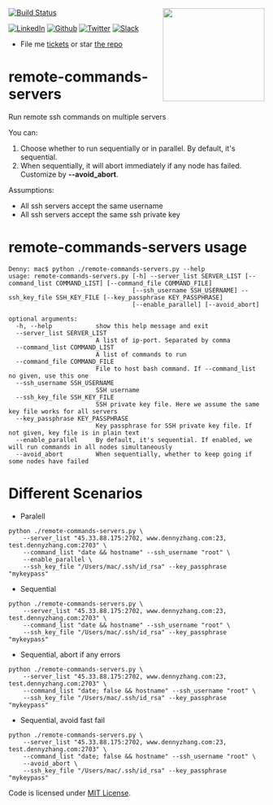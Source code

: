 <a href="https://github.com/DennyZhang?tab=followers"><img align="right" width="200" height="183" src="https://www.dennyzhang.com/wp-content/uploads/denny/watermark/github.png" /></a>

[![Build Status](https://travis-ci.org/DennyZhang/remote-commands-servers.svg?branch=master)](https://travis-ci.org/DennyZhang/remote-commands-servers)

[![LinkedIn](https://www.dennyzhang.com/wp-content/uploads/sns/linkedin.png)](https://www.linkedin.com/in/dennyzhang001) [![Github](https://www.dennyzhang.com/wp-content/uploads/sns/github.png)](https://github.com/DennyZhang) [![Twitter](https://www.dennyzhang.com/wp-content/uploads/sns/twitter.png)](https://twitter.com/dennyzhang001) [![Slack](https://www.dennyzhang.com/wp-content/uploads/sns/slack.png)](https://goo.gl/ozDDyL)

- File me [tickets](https://github.com/DennyZhang/remote-commands-servers/issues) or star [the repo](https://github.com/DennyZhang/remote-commands-servers)

# remote-commands-servers
Run remote ssh commands on multiple servers

You can:
1. Choose whether to run sequentially or in parallel. By default, it's sequential.
2. When sequentially, it will abort immediately if any node has failed. Customize by **--avoid_abort**.

Assumptions:
- All ssh servers accept the same username
- All ssh servers accept the same ssh private key

# remote-commands-servers usage
```
Denny: mac$ python ./remote-commands-servers.py --help
usage: remote-commands-servers.py [-h] --server_list SERVER_LIST [--command_list COMMAND_LIST] [--command_file COMMAND_FILE]
                                  [--ssh_username SSH_USERNAME] --ssh_key_file SSH_KEY_FILE [--key_passphrase KEY_PASSPHRASE]
                                  [--enable_parallel] [--avoid_abort]

optional arguments:
  -h, --help            show this help message and exit
  --server_list SERVER_LIST
                        A list of ip-port. Separated by comma
  --command_list COMMAND_LIST
                        A list of commands to run
  --command_file COMMAND_FILE
                        File to host bash command. If --command_list no given, use this one
  --ssh_username SSH_USERNAME
                        SSH username
  --ssh_key_file SSH_KEY_FILE
                        SSH private key file. Here we assume the same key file works for all servers
  --key_passphrase KEY_PASSPHRASE
                        Key passphrase for SSH private key file. If not given, key file is in plain text
  --enable_parallel     By default, it's sequential. If enabled, we will run commands in all nodes simultaneously
  --avoid_abort         When sequentially, whether to keep going if some nodes have failed
```

# Different Scenarios
- Paralell
```
python ./remote-commands-servers.py \
    --server_list "45.33.88.175:2702, www.dennyzhang.com:23, test.dennyzhang.com:2703" \
    --command_list "date && hostname" --ssh_username "root" \
    --enable_parallel \
    --ssh_key_file "/Users/mac/.ssh/id_rsa" --key_passphrase "mykeypass"
```

- Sequential
```
python ./remote-commands-servers.py \
    --server_list "45.33.88.175:2702, www.dennyzhang.com:23, test.dennyzhang.com:2703" \
    --command_list "date && hostname" --ssh_username "root" \
    --ssh_key_file "/Users/mac/.ssh/id_rsa" --key_passphrase "mykeypass"
```

- Sequential, abort if any errors
```
python ./remote-commands-servers.py \
    --server_list "45.33.88.175:2702, www.dennyzhang.com:23, test.dennyzhang.com:2703" \
    --command_list "date; false && hostname" --ssh_username "root" \
    --ssh_key_file "/Users/mac/.ssh/id_rsa" --key_passphrase "mykeypass"
```

- Sequential, avoid fast fail
```
python ./remote-commands-servers.py \
    --server_list "45.33.88.175:2702, www.dennyzhang.com:23, test.dennyzhang.com:2703" \
    --command_list "date; false && hostname" --ssh_username "root" \
    --avoid_abort \
    --ssh_key_file "/Users/mac/.ssh/id_rsa" --key_passphrase "mykeypass"
```
Code is licensed under [MIT License](https://www.dennyzhang.com/wp-content/mit_license.txt).
